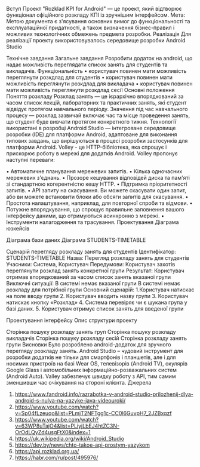 Вступ
Проект "Rozklad KPI for Android" — це проект, який відтворює функціонал офіційного розкладу КПІ із зручнішим інтерфейсом.
Мета: Метою документа є з'ясування основних вимог до функціональності та експлуатаційної придатності, а також визначення бізнес-правил і можливих технологічних обмежень предмета розробки.
Реалізація Для реалізації проекту використовувалось середовище розробки Android Studio 

Технічне завдання
Загальне завдання Розробити додаток на android, що надає можливість переглядати список занять для студентів та викладачів.
Функціональність
•	користувач повинен мати можливість переглянути розкдлад для студентів
•	користувач повинен мати можливість переглянути розкдлад для викладача
•	користувач повинен мати можливість переглянути розкдлад сесії
Основні положення
Поняття розкладу
Розклад занять — це ієрархічно впорядкований за часом список лекцій, лабораторних та практичних занять, які студент відвідує протягом навчального періоду.
Значення під час навчального процесу — розклад зазвичай включає час та місце проведення занять, що студент буде вивчати протягом конкретного тижня.
Технології використані в розробці
Android Studio — інтегроване середовище розробки (IDE) для платформи Android, адаптоване для виконання типових завдань, що вирішуються в процесі розробки застосунків для платформи Android.
Volley - це HTTP-бібліотека, яка спрощує і прискорює роботу в мережі для додатків Android.
Volley пропонує наступні переваги:

•	Автоматичне планування мережевих запитів.
•	Кілька одночасних мережевих з'єднань.
•	Прозоре кешування відповідей диска та пам'яті зі стандартною когерентністю кешу HTTP.
•	Підтримка пріоритетності запитів.
•	API запиту на скасування. Ви можете скасувати один запит, або ви можете встановити блоки або обсяги запитів для скасування.
•	Простота налаштування, наприклад, для повторної спроби та відмови.
•	Потужне впорядкування, що спрощує правильне заповнення вашого інтерфейсу даними, що отримуються асинхронно з мережі.
•	Інструменти налагодження та трасування.
Проектування
Діаграма юзкейсів
 
Діаграма бази даних
Діаграма STUDENTS-TIMETABLE
 
Сценарій перегляду розкладу занять для студентів
Ідентифікатор:	STUDENTS-TIMETABLE
Назва:	Перегляд розкладу занять для студентів
Учасники:	Система, Користувач
Передумови:	Користувач захотів переглянути розклад занять конкретної групи
Результат:	Користувач отримав впорядкований за часом список занять вказаної групи
Виключні ситуації:	В системі немає вказаної групи
В системі немає розкладу для потрібної групи
Основний сценарій:	1.Користувач натискає на поле вводу групи
2. Користувач вводить назву групи
3. Користувач натискає кнопку «Розклад» 
4. Система перевіряє чи є шукана група у базі даних.
5. Користувач отримує список занять для введеної групи


Проектування інтерфейсу
Опис структури проекту

Сторінка пошуку розкладу занять груп
Сторінка пошуку розкладу викладачів
Сторінка пошуку розкладу сесій
Сторінка розкладу занять групи
Висновки
Було розроблено android-додаток для зручного перегляду розкладу занять. Android Studio – чудовий інструмент для розробки додатків не тільки для смартфонів і планшетів, але і для носимих пристроїв на базі Wear OS, телевізорів (Android TV), окулярів Google Glass і автомобільних інформаційно-розважальних систем (Android Auto). 
Valley забезпечує швидку роботу з API, тим самим зменшивши час очікування на стороні клієнта.
Джерела
1.	https://www.fandroid.info/razrabotka-v-android-studio-prilozhenij-dlya-android-s-nulya-na-yazyke-java-videouroki/
2.	https://www.youtube.com/watch?v=Sp04fLzeuqo&list=PLmjT2NFTgg1c-CC0l6GuvpH7_2JZBxqzf
3.	https://www.youtube.com/watch?v=63WP8uTajO4&list=PLiyjLbEJ4htZC3N-OrOdLQyZd4usgFtX0&index=1
4.	https://uk.wikipedia.org/wiki/Android_Studio
5.	https://dev.by/news/chto-takoe-api-prostym-yazykom
6.	https://api.rozklad.org.ua/
7.	https://habr.com/ru/post/495976/





